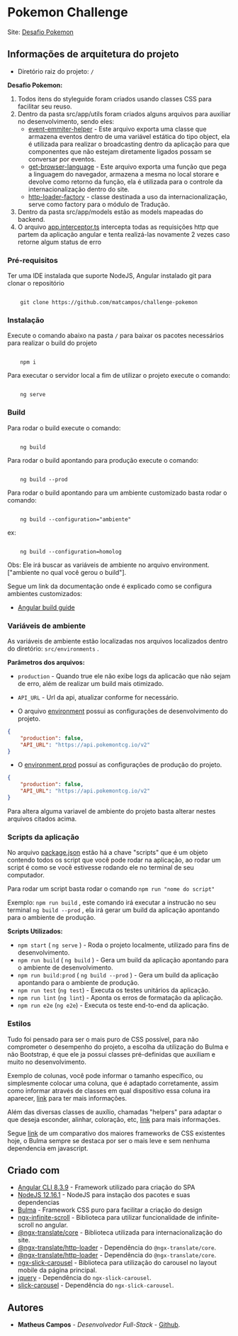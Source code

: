 # Pokemon Challenge

Site: [Desafio Pokemon](http://challenge-pokemon.s3-website-us-east-1.amazonaws.com) 

## Informações de arquitetura do projeto

* Diretório raiz do projeto: `/`

  
**Desafio Pokemon:**  

1. Todos itens do styleguide foram criados usando classes CSS para facilitar seu reuso.  
2. Dentro da pasta src/app/utils foram criados alguns arquivos para auxiliar no desenvolvimento, sendo eles:  
    - [event-emmiter-helper](src/app/utils/event-emmiter-helper.ts) - Este arquivo exporta uma classe que armazena eventos dentro de uma variável estática do tipo object, ela é utilizada para realizar o broadcasting dentro da aplicação para que componentes que não estejam diretamente ligados possam se conversar por eventos.
    - [get-browser-language](src/app/utils/get-browser-language.ts) - Este arquivo exporta uma função que pega a linguagem do navegador, armazena a mesma no local storare e devolve como retorno da função, ela é utilizada para o controle da internacionalização dentro do site.
    - [http-loader-factory](rc/app/utils/http-loader-factory.ts) - classe destinada a uso da internacionalização, serve como factory para o módulo de Tradução.
3. Dentro da pasta src/app/models estão as models mapeadas do backend.
8. O arquivo [app.interceptor.ts](src/app/app.interceptor.ts) intercepta todas as requisições http que partem da aplicação angular e tenta realizá-las novamente 2 vezes caso retorne algum status de erro

### Pré-requisitos

Ter uma IDE instalada que suporte NodeJS, Angular instalado git para clonar o repositório

``` 

    git clone https://github.com/matcampos/challenge-pokemon
```

### Instalação

 Execute o comando abaixo na pasta `/` para baixar os pacotes necessários para realizar o build do projeto

``` 

    npm i
```

Para executar o servidor local a fim de utilizar o projeto execute o comando:

``` 

    ng serve
```

### Build

Para rodar o build execute o comando:

``` 

    ng build
```

Para rodar o build apontando para produção execute o comando:

    

``` 

    ng build --prod
```

Para rodar o build apontando para um ambiente customizado basta rodar o comando:

``` 

    ng build --configuration="ambiente"
```

ex:

``` 

    ng build --configuration=homolog
```

Obs: Ele irá buscar as variáveis de ambiente no arquivo environment.["ambiente no qual você gerou o build"].

Segue um link da documentação onde é explicado como se configura ambientes customizados:

* [Angular build guide](https://angular.io/guide/build)

### Variáveis de ambiente

As variáveis de ambiente estão localizadas nos arquivos localizados dentro do diretório: `src/environments` .

**Parâmetros dos arquivos:**

* `production` - Quando true ele não exibe logs da aplicacão que não sejam de erro, além de realizar um build mais otimizado.
* `API_URL` - Url da api, atualizar conforme for necessário.

* O arquivo [environment](src/environments/environment.ts) possui as configurações de desenvolvimento do projeto.

``` json
{
    "production": false,
    "API_URL": "https://api.pokemontcg.io/v2"
}
```

* O [environment.prod](src/environments/environment.prod.ts) possuí as configurações de produção do projeto.

``` json
{
    "production": false,
    "API_URL": "https://api.pokemontcg.io/v2"
}
```

Para altera alguma variavel de ambiente do projeto basta alterar nestes arquivos citados acima.

### Scripts da aplicação

No arquivo [package.json](package.json) estão há a chave "scripts" que é um objeto contendo todos os script que você pode rodar na aplicação, ao rodar um script é como se você estivesse rodando ele no terminal de seu computador.

Para rodar um script basta rodar o comando `npm run "nome do script"`

Exemplo: `npm run build` , este comando irá executar a instrucão no seu terminal `ng build --prod` , ela irá gerar um build da aplicação apontando para o ambiente de produção.

**Scripts Utilizados:**

* `npm start` ( `ng serve` ) - Roda o projeto localmente, utilizado para fins de desenvolvimento.
* `npm run build` ( `ng build` ) - Gera um build da aplicação apontando para o ambiente de desenvolvimento.
* `npm run build:prod` ( `ng build --prod` ) - Gera um build da aplicação apontando para o ambiente de produção.
* `npm run test` (`ng test`) - Executa os testes unitários da aplicação.
* `npm run lint` (`ng lint`) - Aponta os erros de formatação da aplicação.
* `npm run e2e` (`ng e2e`) - Executa os teste end-to-end da aplicação.

### Estilos

Tudo foi pensado para ser o mais puro de CSS possível, para não comprometer o desempenho do projeto, a escolha da utilização do Bulma e não Bootstrap, é que ele ja possui classes pré-definidas que auxiliam e muito no desenvolvimento.

Exemplo de colunas, você pode informar o tamanho específico, ou simplesmente colocar uma coluna, que é adaptado corretamente, assim como informar através de classes em qual dispositivo essa coluna ira aparecer, [link](https://bulma.io/documentation/columns/basics/) para ter mais informações.

Além das diversas classes de auxílio, chamadas "helpers" para adaptar o que deseja esconder, alinhar, coloração, etc, [link](https://bulma.io/documentation/modifiers/syntax/) para mais informações.

Segue [link](https://www.codeinwp.com/blog/bootstrap-vs-foundation-vs-bulma-vs-semantic-vs-uikit/) de um comparativo dos maiores frameworks de CSS existentes hoje, o Bulma sempre se destaca por ser o mais leve e sem nenhuma dependencia em javascript.

## Criado com

* [Angular CLI 8.3.9](https://www.npmjs.com/package/@angular/cli/v/8.3.9) - Framework utilizado para criação do SPA
* [NodeJS 12.16.1](https://nodejs.org/en/) - NodeJS para instação dos pacotes e suas dependencias
* [Bulma](https://bulma.io) - Framework CSS puro para facilitar a criação do design
* [ngx-infinite-scroll](https://www.npmjs.com/package/ngx-infinite-scroll) - Biblioteca para utilizar funcionalidade de infinite-scroll no angular.
* [@ngx-translate/core](https://www.npmjs.com/package/@ngx-translate/core) - Biblioteca utilizada para internacionalização do site.
* [@ngx-translate/http-loader](https://www.npmjs.com/package/@ngx-translate/http-loader) - Dependência do `@ngx-translate/core`.
* [@ngx-translate/http-loader](https://www.npmjs.com/package/@ngx-translate/http-loader) - Dependência do `@ngx-translate/core`.
* [ngx-slick-carousel](https://www.npmjs.com/package/ngx-slick-carousel) - Biblioteca para utilização do carousel no layout mobile da página principal.
* [jquery](https://www.npmjs.com/package/jquery) - Dependência do `ngx-slick-carousel`.
* [slick-carousel](https://www.npmjs.com/package/slick-carousel) - Dependência do `ngx-slick-carousel`.

## Autores

* **Matheus Campos** - *Desenvolvedor Full-Stack* - [Github](https://github.com/matcampos).
